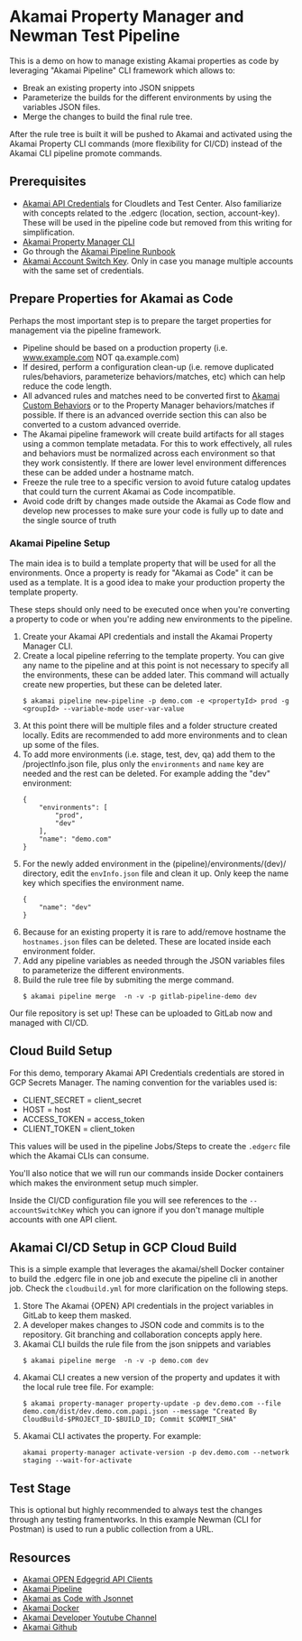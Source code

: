 # Akamai Property Manager and Newman Test Pipeline

This is a demo on how to manage existing Akamai properties as code by leveraging "Akamai Pipeline" CLI framework which allows to:

* Break an existing property into JSON snippets
* Parameterize the builds for the different environments by using the variables JSON files.
* Merge the changes to build the final rule tree. 

After the rule tree is built it will be pushed to Akamai and activated using the Akamai Property CLI commands (more flexibility for CI/CD) instead of the Akamai CLI pipeline promote commands.

## Prerequisites
- [Akamai API Credentials](https://techdocs.akamai.com/developer/docs/set-up-authentication-credentials) for Cloudlets and Test Center. Also familiarize with concepts related to the .edgerc (location, section, account-key). These will be used in the pipeline code but removed from this writing for simplification.
- [Akamai Property Manager CLI](https://github.com/akamai/cli-property-manager)
- Go through the [Akamai Pipeline Runbook](https://developer.akamai.com/resource/whitepaper/akamai-pipeline-cli-framework-runbook/direct)
- [Akamai Account Switch Key](https://techdocs.akamai.com/developer/docs/manage-many-accounts-with-one-api-client). Only in case you manage multiple accounts with the same set of credentials.

## Prepare Properties for Akamai as Code
Perhaps the most important step is to prepare the target properties for management via the pipeline framework.

* Pipeline should be based on a production property (i.e. www.example.com NOT qa.example.com)
* If desired, perform a configuration clean-up (i.e. remove duplicated rules/behaviors, parameterize behaviors/matches, etc) which can help reduce the code length.
* All advanced rules and matches need to be converted first to [Akamai Custom Behaviors](https://developer.akamai.com/blog/2018/04/26/custom-behaviors-property-manager-papi) or to the Property Manager behaviors/matches if possible. If there is an advanced override section this can also be converted to a custom advanced override.
* The Akamai pipeline framework will create build artifacts for all stages using a common template metadata. For this to work effectively, all rules and behaviors must be normalized across each environment so that they work consistently. If there are lower level environment differences these can be added under a hostname match.
* Freeze the rule tree to a specific version to avoid future catalog updates that could turn the current Akamai as Code incompatible.
* Avoid code drift by changes made outside the Akamai as Code flow and develop new processes to make sure your code is fully up to date and the single source of truth

### Akamai Pipeline Setup
The main idea is to build a template property that will be used for all the environments. Once a property is ready for "Akamai as Code" it can be used as a template. It is a good idea to make your production property the template property.

These steps should only need to be executed once when you're converting a property to code or when you're adding new environments to the pipeline.

1. Create your Akamai API credentials and install the Akamai Property Manager CLI.
2. Create a local pipeline referring to the template property. You can give any name to the pipeline and at this point is not necessary to specify all the environments, these can be added later. This command will actually create new properties, but these can be deleted later.
    ```
    $ akamai pipeline new-pipeline -p demo.com -e <propertyId> prod -g <groupId> --variable-mode user-var-value
    ```
3. At this point there will be multiple files and a folder structure created locally. Edits are recommended to add more environments and to clean up some of the files.
4. To add more environments (i.e. stage, test, dev, qa) add them to the /projectInfo.json file, plus only the `environments` and `name` key are needed and the rest can be deleted. For example adding the "dev" environment:
    ```
    {
        "environments": [
            "prod",
            "dev"
        ],
        "name": "demo.com"
    }
    ```
5. For the newly added environment in the (pipeline)/environments/(dev)/ directory, edit the `envInfo.json` file and clean it up. Only keep the name key which specifies the environment name.
    ```
    {
        "name": "dev"
    } 
    ```
6. Because for an existing property it is rare to add/remove hostname the `hostnames.json` files can be deleted. These are located inside each environment folder.
7. Add any pipeline variables as needed through the JSON variables files to parameterize the different environments.
8. Build the rule tree file by submiting the merge command.
    ```
    $ akamai pipeline merge  -n -v -p gitlab-pipeline-demo dev
    ```
Our file repository is set up! These can be uploaded to GitLab now and managed with CI/CD.

## Cloud Build Setup
For this demo, temporary Akamai API Credentials credentials are stored in GCP Secrets Manager. The naming convention for the variables used is:

- CLIENT_SECRET = client_secret
- HOST = host
- ACCESS_TOKEN = access_token
- CLIENT_TOKEN = client_token

This values will be used in the pipeline Jobs/Steps to create the `.edgerc` file which the Akamai CLIs can consume.

You'll also notice that we will run our commands inside Docker containers which makes the environment setup much simpler.

Inside the CI/CD configuration file you will see references to the `--accountSwitchKey` which you can ignore if you don't manage multiple accounts with one API client.

## Akamai CI/CD Setup in GCP Cloud Build
This is a simple example that leverages the akamai/shell Docker container to build the .edgerc file in one job and execute the pipeline cli in another job. Check the `cloudbuild.yml` for more clarification on the following steps.

1. Store The Akamai {OPEN} API credentials in the project variables in GitLab to keep them masked.
2. A developer makes changes to JSON code and commits is to the repository. Git branching and collaboration concepts apply here.
4. Akamai CLI builds the rule file from the json snippets and variables
    ```
    $ akamai pipeline merge  -n -v -p demo.com dev
    ```
5. Akamai CLI creates a new version of the property and updates it with the local rule tree file. For example:
    ```
    $ akamai property-manager property-update -p dev.demo.com --file demo.com/dist/dev.demo.com.papi.json --message "Created By CloudBuild-$PROJECT_ID-$BUILD_ID; Commit $COMMIT_SHA"
    ```
6. Akamai CLI activates the property. For example:
    ```
    akamai property-manager activate-version -p dev.demo.com --network staging --wait-for-activate
    ```

## Test Stage
This is optional but highly recommended to always test the changes through any testing framentworks. In this example Newman (CLI for Postman) is used to run a public collection from a URL.

## Resources
- [Akamai OPEN Edgegrid API Clients](https://techdocs.akamai.com/developer/docs/authenticate-with-edgegrid)
- [Akamai Pipeline](https://developer.akamai.com/devops/use-cases/akamai-pipeline)
- [Akamai as Code with Jsonnet](https://developer.akamai.com/blog/2021/04/28/akamai-code-jsonnet)
- [Akamai Docker](https://github.com/akamai/akamai-docker)
- [Akamai Developer Youtube Channel](https://www.youtube.com/c/AkamaiDeveloper)
- [Akamai Github](https://github.com/akamai)